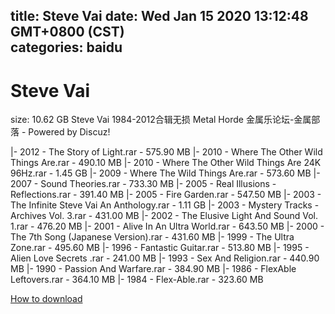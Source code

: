 
title: Steve Vai
date: Wed Jan 15 2020 13:12:48 GMT+0800 (CST)    
categories: baidu
---

# Steve Vai
size: 10.62 GB
 Steve Vai 1984-2012合辑无损 Metal Horde 金属乐论坛-金属部落 - Powered by Discuz!
 
|- 2012 - The Story of Light.rar - 575.90 MB
|- 2010 - Where The Other Wild Things Are.rar - 490.10 MB
|- 2010 - Where The Other Wild Things Are 24K 96Hz.rar - 1.45 GB
|- 2009 - Where The Wild Things Are.rar - 573.60 MB
|- 2007 - Sound Theories.rar - 733.30 MB
|- 2005 - Real Illusions - Reflections.rar - 391.40 MB
|- 2005 - Fire Garden.rar - 547.50 MB
|- 2003 - The Infinite Steve Vai  An Anthology.rar - 1.11 GB
|- 2003 - Mystery Tracks - Archives Vol. 3.rar - 431.00 MB
|- 2002 - The Elusive Light And Sound Vol. 1.rar - 476.20 MB
|- 2001 - Alive In An Ultra World.rar - 643.50 MB
|- 2000 - The 7th Song (Japanese Version).rar - 431.60 MB
|- 1999 - The Ultra Zone.rar - 495.60 MB
|- 1996 - Fantastic Guitar.rar - 513.80 MB
|- 1995 - Alien Love Secrets .rar - 241.00 MB
|- 1993 - Sex And Religion.rar - 440.90 MB
|- 1990 -  Passion And Warfare.rar - 384.90 MB
|- 1986 - FlexAble Leftovers.rar - 364.10 MB
|- 1984 - Flex-Able.rar - 323.60 MB

[How to download](https://bpcam.bemobtrk.com/go/2ceec3aa-1ca2-46d6-b9ff-aaa5c184517c?jno=580)